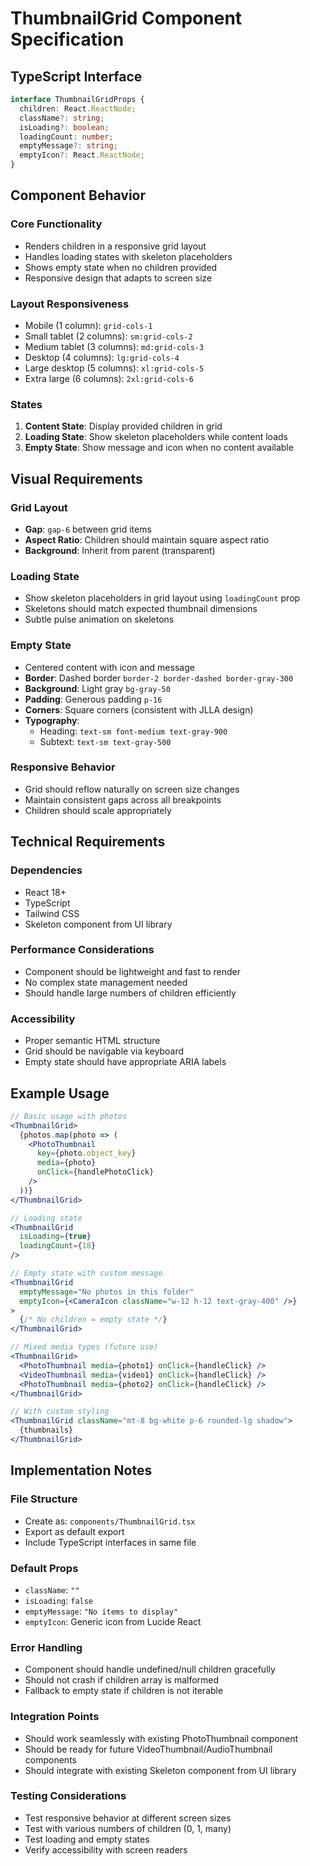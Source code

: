 # ThumbnailGrid Component Specification

## TypeScript Interface

```typescript
interface ThumbnailGridProps {
  children: React.ReactNode;
  className?: string;
  isLoading?: boolean;
  loadingCount: number;
  emptyMessage?: string;
  emptyIcon?: React.ReactNode;
}
```

## Component Behavior

### Core Functionality
- Renders children in a responsive grid layout
- Handles loading states with skeleton placeholders
- Shows empty state when no children provided
- Responsive design that adapts to screen size

### Layout Responsiveness
- Mobile (1 column): `grid-cols-1`
- Small tablet (2 columns): `sm:grid-cols-2` 
- Medium tablet (3 columns): `md:grid-cols-3`
- Desktop (4 columns): `lg:grid-cols-4`
- Large desktop (5 columns): `xl:grid-cols-5`
- Extra large (6 columns): `2xl:grid-cols-6`

### States
1. **Content State**: Display provided children in grid
2. **Loading State**: Show skeleton placeholders while content loads
3. **Empty State**: Show message and icon when no content available

## Visual Requirements

### Grid Layout
- **Gap**: `gap-6` between grid items
- **Aspect Ratio**: Children should maintain square aspect ratio
- **Background**: Inherit from parent (transparent)

### Loading State
- Show skeleton placeholders in grid layout using `loadingCount` prop
- Skeletons should match expected thumbnail dimensions
- Subtle pulse animation on skeletons

### Empty State
- Centered content with icon and message
- **Border**: Dashed border `border-2 border-dashed border-gray-300`
- **Background**: Light gray `bg-gray-50`
- **Padding**: Generous padding `p-16`
- **Corners**: Square corners (consistent with JLLA design)
- **Typography**: 
  - Heading: `text-sm font-medium text-gray-900`
  - Subtext: `text-sm text-gray-500`

### Responsive Behavior
- Grid should reflow naturally on screen size changes
- Maintain consistent gaps across all breakpoints
- Children should scale appropriately

## Technical Requirements

### Dependencies
- React 18+
- TypeScript
- Tailwind CSS
- Skeleton component from UI library

### Performance Considerations
- Component should be lightweight and fast to render
- No complex state management needed
- Should handle large numbers of children efficiently

### Accessibility
- Proper semantic HTML structure
- Grid should be navigable via keyboard
- Empty state should have appropriate ARIA labels

## Example Usage

```jsx
// Basic usage with photos
<ThumbnailGrid>
  {photos.map(photo => (
    <PhotoThumbnail 
      key={photo.object_key}
      media={photo}
      onClick={handlePhotoClick}
    />
  ))}
</ThumbnailGrid>

// Loading state
<ThumbnailGrid 
  isLoading={true} 
  loadingCount={18}
/>

// Empty state with custom message
<ThumbnailGrid 
  emptyMessage="No photos in this folder"
  emptyIcon={<CameraIcon className="w-12 h-12 text-gray-400" />}
>
  {/* No children = empty state */}
</ThumbnailGrid>

// Mixed media types (future use)
<ThumbnailGrid>
  <PhotoThumbnail media={photo1} onClick={handleClick} />
  <VideoThumbnail media={video1} onClick={handleClick} />
  <PhotoThumbnail media={photo2} onClick={handleClick} />
</ThumbnailGrid>

// With custom styling
<ThumbnailGrid className="mt-8 bg-white p-6 rounded-lg shadow">
  {thumbnails}
</ThumbnailGrid>
```

## Implementation Notes

### File Structure
- Create as: `components/ThumbnailGrid.tsx`
- Export as default export
- Include TypeScript interfaces in same file

### Default Props
- `className`: `""`
- `isLoading`: `false`
- `emptyMessage`: `"No items to display"`
- `emptyIcon`: Generic icon from Lucide React

### Error Handling
- Component should handle undefined/null children gracefully
- Should not crash if children array is malformed
- Fallback to empty state if children is not iterable

### Integration Points
- Should work seamlessly with existing PhotoThumbnail component
- Should be ready for future VideoThumbnail/AudioThumbnail components
- Should integrate with existing Skeleton component from UI library

### Testing Considerations
- Test responsive behavior at different screen sizes
- Test with various numbers of children (0, 1, many)
- Test loading and empty states
- Verify accessibility with screen readers
